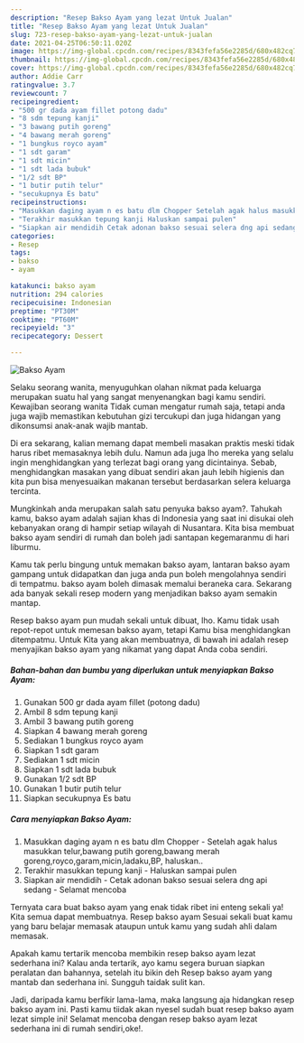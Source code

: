 ```yaml
---
description: "Resep Bakso Ayam yang lezat Untuk Jualan"
title: "Resep Bakso Ayam yang lezat Untuk Jualan"
slug: 723-resep-bakso-ayam-yang-lezat-untuk-jualan
date: 2021-04-25T06:50:11.020Z
image: https://img-global.cpcdn.com/recipes/8343fefa56e2285d/680x482cq70/bakso-ayam-foto-resep-utama.jpg
thumbnail: https://img-global.cpcdn.com/recipes/8343fefa56e2285d/680x482cq70/bakso-ayam-foto-resep-utama.jpg
cover: https://img-global.cpcdn.com/recipes/8343fefa56e2285d/680x482cq70/bakso-ayam-foto-resep-utama.jpg
author: Addie Carr
ratingvalue: 3.7
reviewcount: 7
recipeingredient:
- "500 gr dada ayam fillet potong dadu"
- "8 sdm tepung kanji"
- "3 bawang putih goreng"
- "4 bawang merah goreng"
- "1 bungkus royco ayam"
- "1 sdt garam"
- "1 sdt micin"
- "1 sdt lada bubuk"
- "1/2 sdt BP"
- "1 butir putih telur"
- "secukupnya Es batu"
recipeinstructions:
- "Masukkan daging ayam n es batu dlm Chopper Setelah agak halus masukkan telur,bawang putih goreng,bawang merah goreng,royco,garam,micin,ladaku,BP, haluskan.."
- "Terakhir masukkan tepung kanji Haluskan sampai pulen"
- "Siapkan air mendidih Cetak adonan bakso sesuai selera dng api sedang Selamat mencoba"
categories:
- Resep
tags:
- bakso
- ayam

katakunci: bakso ayam 
nutrition: 294 calories
recipecuisine: Indonesian
preptime: "PT30M"
cooktime: "PT60M"
recipeyield: "3"
recipecategory: Dessert

---
```



![Bakso Ayam](https://img-global.cpcdn.com/recipes/8343fefa56e2285d/680x482cq70/bakso-ayam-foto-resep-utama.jpg)

Selaku seorang wanita, menyuguhkan olahan nikmat pada keluarga merupakan suatu hal yang sangat menyenangkan bagi kamu sendiri. Kewajiban seorang  wanita Tidak cuman mengatur rumah saja, tetapi anda juga wajib memastikan kebutuhan gizi tercukupi dan juga hidangan yang dikonsumsi anak-anak wajib mantab.

Di era  sekarang, kalian memang dapat membeli masakan praktis meski tidak harus ribet memasaknya lebih dulu. Namun ada juga lho mereka yang selalu ingin menghidangkan yang terlezat bagi orang yang dicintainya. Sebab, menghidangkan masakan yang dibuat sendiri akan jauh lebih higienis dan kita pun bisa menyesuaikan makanan tersebut berdasarkan selera keluarga tercinta. 



Mungkinkah anda merupakan salah satu penyuka bakso ayam?. Tahukah kamu, bakso ayam adalah sajian khas di Indonesia yang saat ini disukai oleh kebanyakan orang di hampir setiap wilayah di Nusantara. Kita bisa membuat bakso ayam sendiri di rumah dan boleh jadi santapan kegemaranmu di hari liburmu.

Kamu tak perlu bingung untuk memakan bakso ayam, lantaran bakso ayam gampang untuk didapatkan dan juga anda pun boleh mengolahnya sendiri di tempatmu. bakso ayam boleh dimasak memalui beraneka cara. Sekarang ada banyak sekali resep modern yang menjadikan bakso ayam semakin mantap.

Resep bakso ayam pun mudah sekali untuk dibuat, lho. Kamu tidak usah repot-repot untuk memesan bakso ayam, tetapi Kamu bisa menghidangkan ditempatmu. Untuk Kita yang akan membuatnya, di bawah ini adalah resep menyajikan bakso ayam yang nikamat yang dapat Anda coba sendiri.

<!--inarticleads1-->

##### Bahan-bahan dan bumbu yang diperlukan untuk menyiapkan Bakso Ayam:

1. Gunakan 500 gr dada ayam fillet (potong dadu)
1. Ambil 8 sdm tepung kanji
1. Ambil 3 bawang putih goreng
1. Siapkan 4 bawang merah goreng
1. Sediakan 1 bungkus royco ayam
1. Siapkan 1 sdt garam
1. Sediakan 1 sdt micin
1. Siapkan 1 sdt lada bubuk
1. Gunakan 1/2 sdt BP
1. Gunakan 1 butir putih telur
1. Siapkan secukupnya Es batu




<!--inarticleads2-->

##### Cara menyiapkan Bakso Ayam:

1. Masukkan daging ayam n es batu dlm Chopper - Setelah agak halus masukkan telur,bawang putih goreng,bawang merah goreng,royco,garam,micin,ladaku,BP, haluskan..
1. Terakhir masukkan tepung kanji - Haluskan sampai pulen
1. Siapkan air mendidih - Cetak adonan bakso sesuai selera dng api sedang - Selamat mencoba




Ternyata cara buat bakso ayam yang enak tidak ribet ini enteng sekali ya! Kita semua dapat membuatnya. Resep bakso ayam Sesuai sekali buat kamu yang baru belajar memasak ataupun untuk kamu yang sudah ahli dalam memasak.

Apakah kamu tertarik mencoba membikin resep bakso ayam lezat sederhana ini? Kalau anda tertarik, ayo kamu segera buruan siapkan peralatan dan bahannya, setelah itu bikin deh Resep bakso ayam yang mantab dan sederhana ini. Sungguh taidak sulit kan. 

Jadi, daripada kamu berfikir lama-lama, maka langsung aja hidangkan resep bakso ayam ini. Pasti kamu tiidak akan nyesel sudah buat resep bakso ayam lezat simple ini! Selamat mencoba dengan resep bakso ayam lezat sederhana ini di rumah sendiri,oke!.

